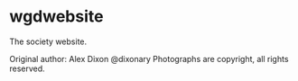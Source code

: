 # wgdwebsite

The society website.

Original author: Alex Dixon @dixonary
Photographs are copyright, all rights reserved.
